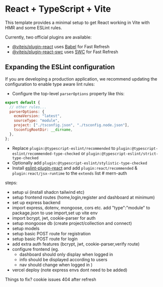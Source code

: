 # React + TypeScript + Vite

This template provides a minimal setup to get React working in Vite with HMR and some ESLint rules.

Currently, two official plugins are available:

- [@vitejs/plugin-react](https://github.com/vitejs/vite-plugin-react/blob/main/packages/plugin-react/README.md) uses [Babel](https://babeljs.io/) for Fast Refresh
- [@vitejs/plugin-react-swc](https://github.com/vitejs/vite-plugin-react-swc) uses [SWC](https://swc.rs/) for Fast Refresh

## Expanding the ESLint configuration

If you are developing a production application, we recommend updating the configuration to enable type aware lint rules:

- Configure the top-level `parserOptions` property like this:

```js
export default {
  // other rules...
  parserOptions: {
    ecmaVersion: "latest",
    sourceType: "module",
    project: ["./tsconfig.json", "./tsconfig.node.json"],
    tsconfigRootDir: __dirname,
  },
};
```

- Replace `plugin:@typescript-eslint/recommended` to `plugin:@typescript-eslint/recommended-type-checked` or `plugin:@typescript-eslint/strict-type-checked`
- Optionally add `plugin:@typescript-eslint/stylistic-type-checked`
- Install [eslint-plugin-react](https://github.com/jsx-eslint/eslint-plugin-react) and add `plugin:react/recommended` & `plugin:react/jsx-runtime` to the `extends` list
  #   m e r n - a u t h 
   
   

steps:

- setup ui (install shadcn tailwind etc)
- setup frontend routes (home,login,register and dashboard at minimum)
- set up express backend
- import express, dotenv, mongoose, cors etc. add "type":"module" to package.json to use import,set up vite env
- import bcrypt, jwt, cookie-parser for auth
- setup mongoose db (create project/collection and connect)
- setup models
- setup basic POST route for registration
- setup basic POST route for login
- add extra auth features (bcrypt, jwt, cookie-parser,verify route)
- configure frontend
  (eg.
  - dashboard should only display when logged in
  - info should be displayed according to users
  - nav should change when logged in
    )
- vercel deploy (note express envs dont need to be added)

Things to fix?
cookie issues
404 after refresh
